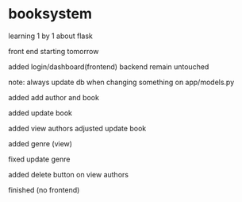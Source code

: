 ﻿# booksystem

learning 1 by 1 about flask

front end starting tomorrow

added login/dashboard(frontend) backend remain untouched

note: always update db when changing something on app/models.py

added add author and book

added update book

added view authors
adjusted update book

added genre (view)

fixed update genre

added delete button on view authors

finished (no frontend)
